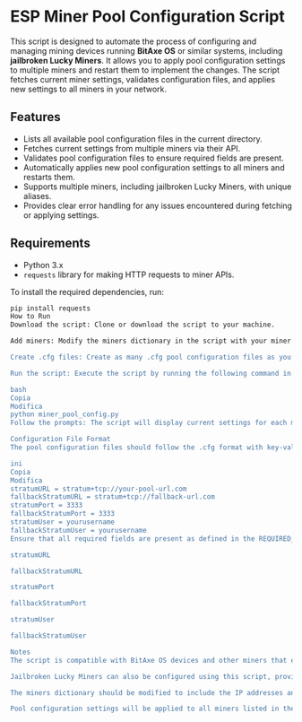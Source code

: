 # **ESP Miner Pool Configuration Script**

This script is designed to automate the process of configuring and managing mining devices running **BitAxe OS** or similar systems, including **jailbroken Lucky Miners**. It allows you to apply pool configuration settings to multiple miners and restart them to implement the changes. The script fetches current miner settings, validates configuration files, and applies new settings to all miners in your network.

## **Features**

- Lists all available pool configuration files in the current directory.
- Fetches current settings from multiple miners via their API.
- Validates pool configuration files to ensure required fields are present.
- Automatically applies new pool configuration settings to all miners and restarts them.
- Supports multiple miners, including jailbroken Lucky Miners, with unique aliases.
- Provides clear error handling for any issues encountered during fetching or applying settings.

## **Requirements**

- Python 3.x
- `requests` library for making HTTP requests to miner APIs.

To install the required dependencies, run:

```bash
pip install requests
How to Run
Download the script: Clone or download the script to your machine.

Add miners: Modify the miners dictionary in the script with your miner's IP addresses and aliases.

Create .cfg files: Create as many .cfg pool configuration files as you want, one for each crypto you wish to mine. Place them in the same directory as the script.

Run the script: Execute the script by running the following command in your terminal:

bash
Copia
Modifica
python miner_pool_config.py
Follow the prompts: The script will display current settings for each miner, list available pool configuration files, and ask you to select a configuration to apply. Confirm your choice, and the script will apply the settings to all miners and restart them.

Configuration File Format
The pool configuration files should follow the .cfg format with key-value pairs like the following example:

ini
Copia
Modifica
stratumURL = stratum+tcp://your-pool-url.com
fallbackStratumURL = stratum+tcp://fallback-url.com
stratumPort = 3333
fallbackStratumPort = 3333
stratumUser = yourusername
fallbackStratumUser = yourusername
Ensure that all required fields are present as defined in the REQUIRED_FIELDS list:

stratumURL

fallbackStratumURL

stratumPort

fallbackStratumPort

stratumUser

fallbackStratumUser

Notes
The script is compatible with BitAxe OS devices and other miners that expose a similar API.

Jailbroken Lucky Miners can also be configured using this script, provided they are running a compatible API.

The miners dictionary should be modified to include the IP addresses and aliases of your mining devices.

Pool configuration settings will be applied to all miners listed in the miners dictionary.
